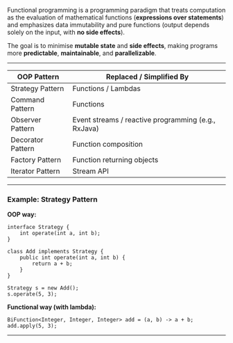 
Functional programming is a programming paradigm that treats computation as the evaluation of mathematical functions (**expressions over statements**) and emphasizes data immutability and pure functions (output depends solely on the input, with **no side effects**).

The goal is to minimise **mutable state** and **side effects**, making programs more **predictable**, **maintainable**, and **parallelizable**.

---

| OOP Pattern       | Replaced / Simplified By                            |
| ----------------- | --------------------------------------------------- |
| Strategy Pattern  | Functions / Lambdas                                 |
| Command Pattern   | Functions                                           |
| Observer Pattern  | Event streams / reactive programming (e.g., RxJava) |
| Decorator Pattern | Function composition                                |
| Factory Pattern   | Function returning objects                          |
| Iterator Pattern  | Stream API                                          |

---
### Example: Strategy Pattern

**OOP way:**

```
interface Strategy {
    int operate(int a, int b);
}

class Add implements Strategy {
    public int operate(int a, int b) {
        return a + b;
    }
}

Strategy s = new Add();
s.operate(5, 3);
```

**Functional way (with lambda):**

```
BiFunction<Integer, Integer, Integer> add = (a, b) -> a + b;
add.apply(5, 3);
```

---

